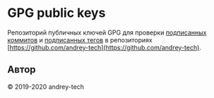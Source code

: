 # GPG public keys

Репозиторий публичных ключей GPG для проверки
[подписанных коммитов](https://help.github.com/en/github/authenticating-to-github/signing-commits)
и [подписанных тегов](https://help.github.com/en/github/authenticating-to-github/signing-tags)
в репозиториях [https://github.com/andrey-tech](https://github.com/andrey-tech).

## Автор

© 2019-2020 andrey-tech
